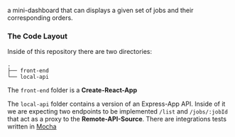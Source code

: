 a mini-dashboard that can displays a given set of jobs and their corresponding orders.

### The Code Layout

Inside of this repository there are two directories:

```shell
.
├── front-end
└── local-api
```

The `front-end` folder is a **Create-React-App**

The `local-api` folder contains a version of an Express-App API. Inside of it we are expecting two endpoints to be implemented `/list` and `/jobs/:jobId` that act as a proxy to the **Remote-API-Source**. There are integrations tests written in [Mocha](https://mochajs.org/)
